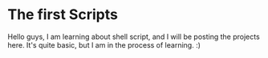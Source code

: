 # The first Scripts
Hello guys, I am learning about shell script, and I will be posting the projects here. It's quite basic, but I am in the process of learning. :)
